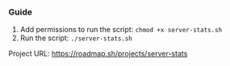 ### Guide
1. Add permissions to run the script: `chmod +x server-stats.sh`
2. Run the script: `./server-stats.sh`

Project URL: https://roadmap.sh/projects/server-stats